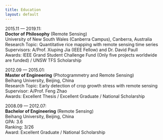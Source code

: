 ```yaml
---
title: Education
layout: default
---
```


2015.11 — 2019.11:  
**Doctor of Philosophy** (Remote Sensing)  
University of New South Wales (Canberra Campus), Canberra, Australia  
Research Topic: Quantitative rice mapping with remote sensing time series  
Supervisors: A/Prof. Xiuping Jia (IEEE Fellow) and Dr. David Paull  
Awards: IEEE Grand Student Challenge Fund (Only five projects worldwide are funded) / UNSW TFS Scholarship

2012.09 — 2015.01:  
**Master of Engineering** (Photogrammetry and Remote Sensing)  
Beihang University, Beijing, China  
Research Topic: Early detection of crop growth stress with remote sensing  
Supervisor: A/Prof. Feng Zhao  
Awards: Excellent Thesis / Excellent Graduate / National Scholarship

2008.09 — 2012.07:  
**Bachelor of Engineering** (Remote Sensing)  
Beihang University, Beijing, China  
GPA: 3.6  
Ranking: 3/26  
Award: Excellent Graduate / National Scholarship
